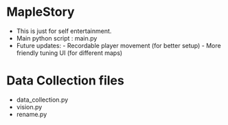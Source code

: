 # MapleStory
- This is just for self entertainment. 
- Main python script : main.py
- Future updates:
      - Recordable player movement (for better setup)
      - More friendly tuning UI (for different maps)
  
# Data Collection files
- data_collection.py
- vision.py
- rename.py
